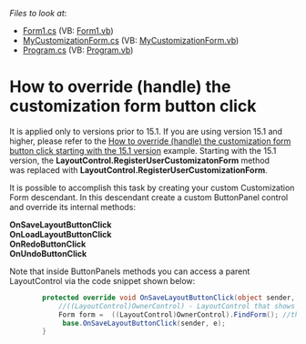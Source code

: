 <!-- default file list -->
*Files to look at*:

* [Form1.cs](./CS/WindowsFormsApplication6/Form1.cs) (VB: [Form1.vb](./VB/WindowsFormsApplication6/Form1.vb))
* [MyCustomizationForm.cs](./CS/WindowsFormsApplication6/MyCustomizationForm.cs) (VB: [MyCustomizationForm.vb](./VB/WindowsFormsApplication6/MyCustomizationForm.vb))
* [Program.cs](./CS/WindowsFormsApplication6/Program.cs) (VB: [Program.vb](./VB/WindowsFormsApplication6/Program.vb))
<!-- default file list end -->
# How to override (handle) the customization form button click


<p>It is applied only to versions prior to 15.1. If you are using version 15.1 and higher, please refer to the <a href="https://www.devexpress.com/Support/Center/p/T243928">How to override (handle) the customization form button click starting with the 15.1 version</a> example. Starting with the 15.1 version, the <strong>LayoutControl.RegisterUserCustomizatonForm</strong> method was replaced with <strong>LayoutControl.RegisterUserCustomizationForm</strong>.</p>
<p>It is possible to accomplish this task by creating your custom Customization Form descendant. In this descendant create a custom ButtonPanel control and override its internal methods:</p>
<p><strong>OnSaveLayoutButtonClick</strong> <br /> <strong>OnLoadLayoutButtonClick</strong> <br /> <strong>OnRedoButtonClick</strong> <br /> <strong>OnUndoButtonClick</strong></p>
<p>Note that inside ButtonPanels methods you can access a parent LayoutControl via the code snippet shown below:</p>


```cs
        protected override void OnSaveLayoutButtonClick(object sender, EventArgs e) {
            //((LayoutControl)OwnerControl) - LayoutControl that shows your own Customization form
            Form form =  ((LayoutControl)OwnerControl).FindForm(); //the form that contains a layout control (Form1 in this sample)
             base.OnSaveLayoutButtonClick(sender, e);
        }

```



<br/>


